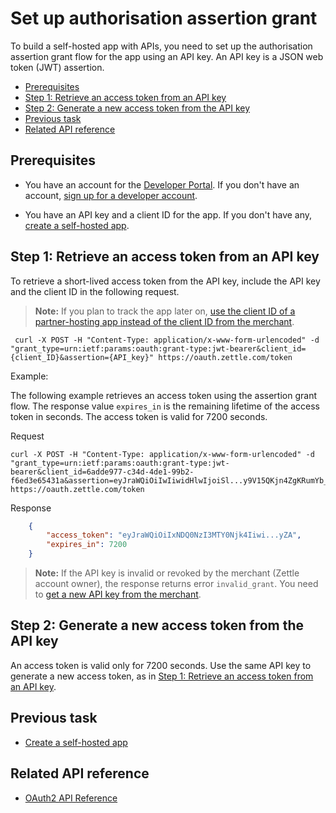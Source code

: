 Set up authorisation assertion grant
===

To build a self-hosted app with APIs, you need to set up the authorisation assertion grant flow for the app using an API key. An API key is a JSON web token (JWT) assertion. 

* [Prerequisites](#prerequisites)
* [Step 1: Retrieve an access token from an API key](#step-1-retrieve-an-access-token-from-an-api-key)
* [Step 2: Generate a new access token from the API key](#step-2-generate-a-new-access-token-from-the-api-key)
* [Previous task](#previous-task)
* [Related API reference](#related-api-reference)

## Prerequisites
* You have an account for the [Developer Portal](https://developer.zettle.com/). If you don't have an account, [sign up for a developer account](../../../get-started/user-guides/sign-up-for-a-developer-account.md).

* You have an API key and a client ID for the app. If you don't have any, [create a self-hosted app](../create-an-app/create-a-self-hosted-app).

## Step 1: Retrieve an access token from an API key
To retrieve a short-lived access token from the API key, include the API key and the client ID in the following request.
> **Note:** If you plan to track the app later on, [use the client ID of a partner-hosting app instead of the client ID from the merchant](../create-an-app/create-a-self-hosted-app/create-a-self-hosted-app.md#step-2-optional-prepare-for-app-tracking).
   
   ```
    curl -X POST -H "Content-Type: application/x-www-form-urlencoded" -d "grant_type=urn:ietf:params:oauth:grant-type:jwt-bearer&client_id={client_ID}&assertion={API_key}" https://oauth.zettle.com/token
   ```

   Example:
   
   The following example retrieves an access token using the assertion grant flow. The response value `expires_in` is the remaining lifetime of the access token in seconds. The access token is valid for 7200 seconds.
   
   Request   
   ```
curl -X POST -H "Content-Type: application/x-www-form-urlencoded" -d "grant_type=urn:ietf:params:oauth:grant-type:jwt-bearer&client_id=6adde977-c34d-4de1-99b2-f6ed3e65431a&assertion=eyJraWQiOiIwIiwidHlwIjoiSl...y9V15QKjn4ZgKRumYb_ikw" https://oauth.zettle.com/token
   ```
   Response         
   ```json
       {
           "access_token": "eyJraWQiOiIxNDQ0NzI3MTY0Njk4Iiwi...yZA",
           "expires_in": 7200
       }
   ```

> **Note:** If the API key is invalid or revoked by the merchant (Zettle account owner), the response returns error `invalid_grant`. You need to [get a new API key from the merchant](../create-an-app/create-a-self-hosted-app/create-a-self-hosted-app.md#step-1-get-an-api-key-from-a-zettle-merchant).


## Step 2: Generate a new access token from the API key
An access token is valid only for 7200 seconds. Use the same API key to generate a new access token, as in [Step 1: Retrieve an access token from an API key](#step-1-retrieve-an-access-token-from-an-api-key). 
 

## Previous task
* [Create a self-hosted app](../create-an-app/create-a-self-hosted-app)

## Related API reference
* [OAuth2 API Reference](../../../authorization.md)
